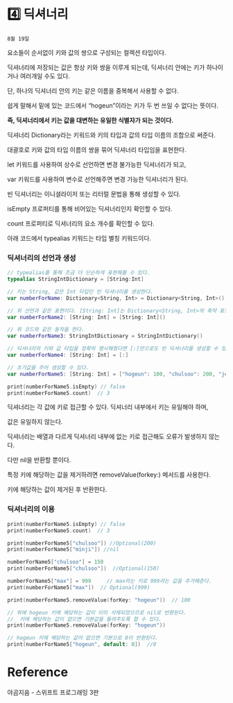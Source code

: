 # 4️⃣ 딕셔너리

`8월 19일`

요소들이 순서없이 키와 값의 쌍으로 구성되는 컬렉션 타입이다.

딕셔너리에 저장되는 값은 항상 키와 쌍을 이루게 되는데, 딕셔너리 안에는 키가 하나이거나 여러개일 수도 있다.

단, 하나의 딕셔너리 안의 키는 같은 이름을 중복해서 사용할 수 없다.

쉽게 말해서 밑에 있는 코드에서 “hogeun”이라는 키가 두 번 쓰일 수 없다는 뜻이다.

**즉, 딕셔너리에서 키는 값을 대변하는 유일한 식별자가 되는 것이다.**

딕셔너리 Dictionary라는 키워드와 키의 타입과 값의 타입 이름의 조합으로 써준다.

대괄호로 키와 값의 타입 이름의 쌍을 묶어 딕셔너리 타입임을 표현한다.

let 키워드를 사용하여 상수로 선언하면 변경 불가능한 딕셔너리가 되고,

var 키워드를 사용하여 변수로 선언해주면 변경 가능한 딕셔너리가 된다.

빈 딕셔너리는 이니셜라이저 또는 리터럴 문법을 통해 생성할 수 있다.

isEmpty 프로퍼티를 통해 비어있는 딕셔너리인지 확인할 수 있다.

count 프로퍼티로 딕셔너리의 요소 개수를 확인할 수 있다.

아래 코드에서 typealias 키워드는 타입 별칭 키워드이다.

### 딕셔너리의 선언과 생성

```swift
// typealias를 통해 조금 더 단순하게 표현해볼 수 있다.
typealias StringIntDictionary = [String:Int]

// 키는 String, 값은 Int 타입인 빈 딕셔너리를 생성한다.
var numberForName: Dictionary<String, Int> = Dictionary<String, Int>()

// 위 선언과 같은 표현이다. [String: Int]는 Dictionary<String, Int>의 축약 표현이다.
var numberForName2: [String: Int] = [String: Int]()

// 위 코드와 같은 동작을 한다.
var numberForName3: StringIntDictionary = StringIntDictionary()

// 딕셔너리의 키와 값 타입을 정확히 명시해줬다면 [:]만으로도 빈 딕셔너리를 생성할 수 있다.
var numberForName4: [String: Int] = [:]

// 초기값을 주어 생성할 수 있다.
var numberForName5: [String: Int] = ["hogeun": 100, "chulsoo": 200, "jenny": 300]

print(numberForName5.isEmpty) // false
print(numberForName5.count)  // 3
```

딕셔너리는 각 값에 키로 접근할 수 있다. 딕셔너리 내부에서 키는 유일해야 하며,

값은 유일하지 않는다.

딕셔너리는 배열과 다르게 딕셔너리 내부에 없는 키로 접근해도 오류가 발생하지 않는다.

다만 nil을 반환할 뿐이다.

특정 키에 해당하는 값을 제거하려면 removeValue(forkey:) 메서드를 사용한다.

키에 해당하는 값이 제거된 후 반환한다.

### 딕셔너리의 이용

```swift
print(numberForName5.isEmpty) // false
print(numberForName5.count)  // 3

print(numberForName5["chulsoo"]) //Optional(200)
print(numberForName5["minji"]) //nil

numberForName5["chulsoo"] = 150
print(numberForName5["chulsoo"])  //Optional(150)

numberForName5["max"] = 999     // max라는 키로 999라는 값을 추가해준다.
print(numberForName5["max"])  // Optional(999)

print(numberForName5.removeValue(forKey: "hogeun"))  // 100

// 위에 hogeun 키에 해당하는 값이 이미 삭제되었으므로 nil로 반환된다.
//  키에 해당하는 값이 없으면 기본값을 돌려주도록 할 수 있다.
print(numberForName5.removeValue(forKey: "hogeun"))

// hogeun 키에 해당하는 값이 없으면 기본으로 0이 반환된다.
print(numberForName5["hogeun", default: 0])  //0
```

# Reference

야곰지음 - 스위프트 프로그래밍 3판
